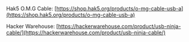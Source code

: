 
Hak5 O.M.G Cable: [https://shop.hak5.org/products/o-mg-cable-usb-a](https://shop.hak5.org/products/o-mg-cable-usb-a)

Hacker Warehouse: [https://hackerwarehouse.com/product/usb-ninja-cable/](https://hackerwarehouse.com/product/usb-ninja-cable/)
